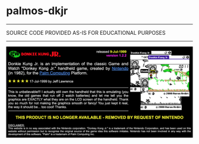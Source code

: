 # palmos-dkjr
  
----------------------------------------------------------------------------

 SOURCE CODE PROVIDED AS-IS FOR EDUCATIONAL PURPOSES

----------------------------------------------------------------------------

![dkjr info](images/dkjr-index.png)
